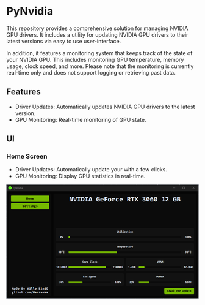 
# PyNvidia
This repository provides a comprehensive solution for managing NVIDIA GPU drivers. It includes a utility for updating NVIDIA GPU drivers to their latest versions via easy to use user-interface.

In addition, it features a monitoring system that keeps track of the state of your NVIDIA GPU. This includes monitoring GPU temperature, memory usage, clock speed, and more. Please note that the monitoring is currently real-time only and does not support logging or retrieving past data.

## Features
- Driver Updates: Automatically updates NVIDIA GPU drivers to the latest version.
- GPU Monitoring: Real-time monitoring of GPU state.

## UI
### Home Screen
- Driver Updates: Automatically update your with a few clicks.
- GPU Monitoring: Display GPU statistics in real-time.

![Screenshot](https://github.com/Hanzanka/PyNvidia/blob/main/example.png?raw=true)